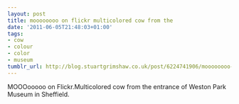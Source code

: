 ```yaml
---
layout: post
title: moooooooo on flickr multicolored cow from the
date: '2011-06-05T21:48:03+01:00'
tags:
- cow
- colour
- color
- museum
tumblr_url: http://blog.stuartgrimshaw.co.uk/post/6224741906/moooooooo-on-flickr-multicolored-cow-from-the
---
```

MOOOooooo on Flickr.Multicolored cow from the entrance of Weston Park Museum in Sheffield.
